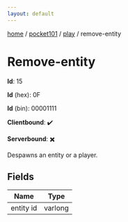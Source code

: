 ```yaml
---
layout: default
---
```


[home](/)  /  [pocket101](/protocol/pocket101)  /  [play](/protocol/pocket101/play)  /  remove-entity

# Remove-entity

**Id**: 15

**Id** (hex): 0F

**Id** (bin): 00001111

**Clientbound**: ✔️

**Serverbound**: ✖️

Despawns an entity or a player.

## Fields

Name | Type
---|---
entity id | varlong

